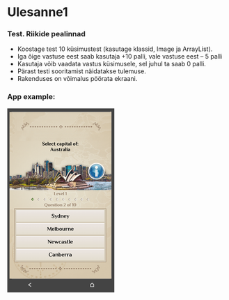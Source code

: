 # Ulesanne1

### Test. Riikide pealinnad
* Koostage test 10 küsimustest (kasutage klassid, Image ja ArrayList).
* Iga õige vastuse eest saab kasutaja +10 palli, vale vastuse eest – 5 palli
* Kasutaja võib vaadata vastus küsimusele, sel juhul ta saab 0 palli.
* Pärast testi sooritamist näidatakse tulemuse.
* Rakenduses on võimalus pöörata ekraani.

### App example:
![Näidis](/example.png "Näidis")
